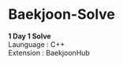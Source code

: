 # Baekjoon-Solve
<strong> 1 Day 1 Solve </strong> <br>
Launguage : C++ <br>
Extension : BaekjoonHub <br>
